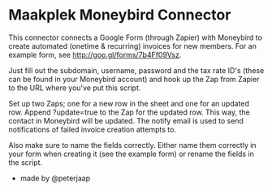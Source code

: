 # Maakplek Moneybird Connector
This connector connects a Google Form (through Zapier) with Moneybird to create automated (onetime & recurring) invoices for new members. For an example form, see http://goo.gl/forms/7b4Ff09Vsz.

Just fill out the subdomain, username, password and the tax rate ID's (these can be found in your Moneybird account) and hook up the Zap from Zapier to the URL where you've put this script.

Set up two Zaps; one for a new row in the sheet and one for an updated row. Append ?update=true to the Zap for the updated row. This way, the contact in Moneybird will be updated. The notify email is used to send notifications of failed invoice creation attempts to.

Also make sure to name the fields correctly. Either name them correctly in your form when creating it (see the example form) or rename the fields in the script.

- made by @peterjaap
